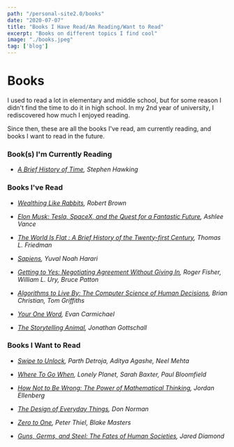 ```yaml
---
path: "/personal-site2.0/books"
date: "2020-07-07"
title: "Books I Have Read/Am Reading/Want to Read"
excerpt: "Books on different topics I find cool"
image: "./books.jpeg"
tag: ['blog']
---
```


# Books

 I used to read a lot in elementary and middle school, but for some reason I didn't find the time to do it in high school. In my 2nd year of university, I rediscovered how much I enjoyed reading.

Since then, these are all the books I've read, am currently reading, and books I want to read in the future.

### Book(s) I'm Currently Reading

- *<a href="https://www.amazon.ca/Brief-History-Time-Stephen-Hawking/dp/0553380168/ref=pd_lutyp_qpp_14_5_2/141-2244380-9779762?_encoding=UTF8&pd_rd_i=0553380168&pd_rd_r=658d2d64-8226-4305-ae28-86395957a6ed&pd_rd_w=GibDd&pd_rd_wg=kjxnt&psc=1&refRID=J5D4R3NVXZA8Z76724DX">A Brief History of Time</a>, Stephen Hawking*

### Books I've Read

- *<a href="https://www.amazon.ca/Wealthing-Like-Rabbits-Original-Introduction-ebook/dp/B00N06271Q">Wealthing Like Rabbits</a>, Robert Brown*
- *<a href="https://www.amazon.ca/Elon-Musk-SpaceX-Fantastic-Future-ebook/dp/B00KVI76ZS/ref=sr_1_1?keywords=elon+musk&qid=1589838457&s=digital-text&sr=1-1">Elon Musk: Tesla, SpaceX, and the Quest for a Fantastic Future</a>, Ashlee Vance*
- *<a href="https://www.amazon.ca/World-Flat-History-Twenty-first-Century-ebook/dp/B000U913GG/ref=sr_1_1?keywords=the+world+is+flat&qid=1589838532&s=digital-text&sr=1-1">The World Is Flat : A Brief History of the Twenty-first Century</a>, Thomas L. Friedman*
- *<a href="https://www.amazon.ca/Sapiens-Humankind-Yuval-Noah-Harari-ebook/dp/B00JTCH382/ref=sr_1_1?keywords=sapiens&qid=1589838592&s=digital-text&sr=1-1">Sapiens</a>, Yuval Noah Harari*
- *<a href="https://www.amazon.ca/Getting-Yes-Negotiating-Agreement-Without-ebook/dp/B0051SDM5Q/ref=sr_1_1?keywords=getting+to+yes&qid=1589838707&s=digital-text&sr=1-1">Getting to Yes: Negotiating Agreement Without Giving In</a>, Roger Fisher, William L. Ury, Bruce Patton*
- *<a href="https://www.amazon.ca/Algorithms-Live-Computer-Science-Decisions/dp/B071VJ1XHX/ref=sr_1_1?keywords=algorithms+to+live+by&qid=1589838840&s=digital-text&sr=1-1">Algorithms to Live By: The Computer Science of Human Decisions</a>, Brian Christian, Tom Griffiths*

- *<a href="https://www.amazon.ca/Your-One-Word-Powerful-Creating/dp/014310909X">Your One Word</a>, Evan Carmichael*


- *<a href="https://www.amazon.ca/Storytelling-Animal-Stories-Make-Human-ebook/dp/B005LVR6BO/ref=sr_1_1?dchild=1&keywords=the+storytelling+animal&qid=1591562058&sr=8-1">The Storytelling Animal</a>, Jonathan Gottschall*


### Books I Want to Read

- *<a href="https://www.amazon.ca/Swipe-Unlock-Technology-Business-Strategy-ebook/dp/B0756MTX6K/ref=sr_1_1?keywords=primer+on+technology%5C&qid=1589841463&sr=8-1">Swipe to Unlock</a>, Parth Detroja, Aditya Agashe, Neel Mehta*

- *<a href="https://www.amazon.ca/Lonely-Planets-Where-When-1st/dp/1786571935/ref=as_li_ss_tl?keywords=where+to+go+when&qid=1587414963&sr=8-1&linkCode=sl1&tag=roxine02-20&linkId=e938b6027a23167c5156c5cf79047e92&language=en_CA">Where To Go When</a>, Lonely Planet, Sarah Baxter, Paul Bloomfield*

- *<a href="https://www.amazon.ca/How-Not-Be-Wrong-Mathematical-ebook/dp/B00G3L6JQ4/ref=sr_1_1?dchild=1&keywords=how+to+not+be+wrong&qid=1591561936&sr=8-1">How Not to Be Wrong: The Power of Mathematical Thinking</a>, Jordan Ellenberg*

- *<a href="https://www.amazon.ca/Design-Everyday-Things-Revised-Expanded/dp/0465050654/ref=tmm_pap_swatch_0?_encoding=UTF8&qid=1594586186&sr=1-1">The Design of Everyday Things</a>, Don Norman*

- *<a href="https://www.amazon.ca/Zero-One-Notes-Startups-Future/dp/0804139296">Zero to One</a>, Peter Thiel, Blake Masters*

- *<a href="https://www.amazon.ca/Guns-Germs-Steel-Fates-Societies/dp/0393354326/ref=msx_wsirn_v1_1/141-2244380-9779762?_encoding=UTF8&pd_rd_i=0393354326&pd_rd_r=2e8ffdc5-00b6-49f1-8675-81c87158544c&pd_rd_w=Vespn&pd_rd_wg=02ehN&pf_rd_p=4f813f9a-219c-4276-b961-dd64dc407a40&pf_rd_r=97CEBMHZW5R0NGXMPXFA&psc=1&refRID=97CEBMHZW5R0NGXMPXFA">Guns, Germs, and Steel: The Fates of Human Societies</a>, Jared Diamond*
